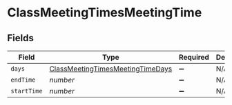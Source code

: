 # ClassMeetingTimesMeetingTime


## Fields

| Field                                                                                       | Type                                                                                        | Required                                                                                    | Description                                                                                 | Example                                                                                     |
| ------------------------------------------------------------------------------------------- | ------------------------------------------------------------------------------------------- | ------------------------------------------------------------------------------------------- | ------------------------------------------------------------------------------------------- | ------------------------------------------------------------------------------------------- |
| `days`                                                                                      | [ClassMeetingTimesMeetingTimeDays](../../models/shared/classmeetingtimesmeetingtimedays.md) | :heavy_minus_sign:                                                                          | N/A                                                                                         | M W F                                                                                       |
| `endTime`                                                                                   | *number*                                                                                    | :heavy_minus_sign:                                                                          | N/A                                                                                         | 1345                                                                                        |
| `startTime`                                                                                 | *number*                                                                                    | :heavy_minus_sign:                                                                          | N/A                                                                                         | 1300                                                                                        |
